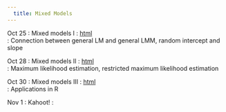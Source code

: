 ```yaml
---
  title: Mixed Models   
---
```

  
Oct 25
: Mixed models I
  : [html](https://jlacasa.github.io/stat705_fall2024/classes/day28_10252024)  
: Connection between general LM and general LMM, random intercept and slope  

Oct 28
: Mixed models II
  : [html](https://jlacasa.github.io/stat705_fall2024/classes/day29_10282024)  
: Maximum likelihood estimation, restricted maximum likelihood estimation

Oct 30
: Mixed models III
  : [html](https://jlacasa.github.io/stat705_fall2024/classes/day30_10302024)  
: Applications in R  

Nov 1 
: Kahoot!
  : []()  